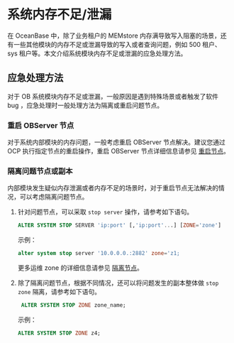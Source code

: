 # 系统内存不足/泄漏

在 OceanBase 中，除了业务租户的 MEMstore 内存满导致写入阻塞的场景，还有一些其他模块的内存不足或泄漏导致的写入或者查询问题，例如 500 租户、sys 租户等。本文介绍系统模块内存不足或泄漏的应急处理方法。

## 应急处理方法

对于 OB 系统模块内存不足或泄漏，一般原因是遇到特殊场景或者触发了软件 bug ，应急处理时一般处理方法为隔离或重启问题节点。

### 重启 OBServer 节点

对于系统内部模块的内存问题，一般考虑重启 OBServer 节点解决。建议您通过 OCP 执行指定节点的重启操作，重启 OBServer 节点详细信息请参见 [重启节点](../../../1.cluster-management/3.common-cluster-operations/3.restart-a-node.mdd)。

### 隔离问题节点或副本

内部模块发生疑似内存泄漏或者内存不足的场景时，对于重启节点无法解决的情况，可以考虑隔离问题节点。

1. 针对问题节点，可以采取 `stop server` 操作，请参考如下语句。

   ```sql
   ALTER SYSTEM STOP SERVER 'ip:port' [,'ip:port'...] [ZONE='zone']
   ```

   示例：

   ```sql
   alter system stop server '10.0.0.0.:2882' zone='z1;
   ```

   更多运维 zone 的详细信息请参见 [隔离节点](../../../1.cluster-management/3.common-cluster-operations/6.isolation-a-node.md)。

2. 除了隔离问题节点，根据不同情况，还可以将问题发生的副本整体做 `stop zone` 隔离，请参考如下语句。

   ```sql
    ALTER SYSTEM STOP ZONE zone_name;
   ```

   示例：

   ```sql
   ALTER SYSTEM STOP ZONE z4;
   ```
